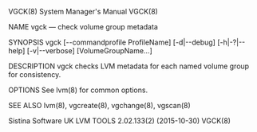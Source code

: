 VGCK(8)                                                                                  System Manager's Manual                                                                                  VGCK(8)

NAME
       vgck — check volume group metadata

SYNOPSIS
       vgck [--commandprofile ProfileName] [-d|--debug] [-h|-?|--help] [-v|--verbose] [VolumeGroupName...]

DESCRIPTION
       vgck checks LVM metadata for each named volume group for consistency.

OPTIONS
       See lvm(8) for common options.

SEE ALSO
       lvm(8), vgcreate(8), vgchange(8), vgscan(8)

Sistina Software UK                                                                 LVM TOOLS 2.02.133(2) (2015-10-30)                                                                            VGCK(8)
